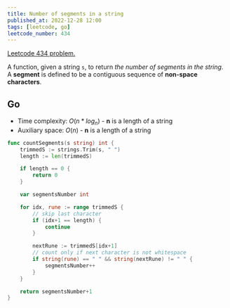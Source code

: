 ```yaml
---
title: Number of segments in a string
published_at: 2022-12-28 12:00
tags: [leetcode, go]
leetcode_number: 434
---
```


[Leetcode 434 problem.](https://leetcode.com/problems/number-of-segments-in-a-string/)

A function, given a string `s`, to return _the number of segments in the string_.
A **segment** is defined to be a contiguous sequence of **non-space characters**.

## Go

- Time complexity: $O(n * log_{n})$ - **n** is a length of a string
- Auxiliary space: $O(n)$ - **n** is a length of a string

```go
func countSegments(s string) int {
    trimmedS := strings.Trim(s, " ")
    length := len(trimmedS)

    if length == 0 {
        return 0
    }

    var segmentsNumber int

    for idx, rune := range trimmedS {
	    // skip last character
        if (idx+1 == length) {
            continue
        }

        nextRune := trimmedS[idx+1]
	    // count only if next character is not whitespace
        if string(rune) == " " && string(nextRune) != " " {
            segmentsNumber++
        }
    }

    return segmentsNumber+1
}
```
